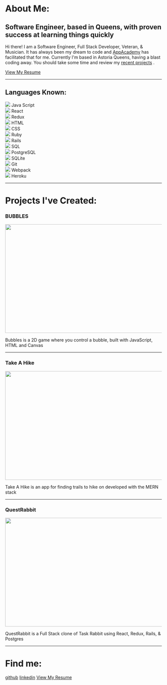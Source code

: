 <head>
<link rel="stylesheet" href="./style.css">
<link rel='icon' type='image/png' href='images/favicon.png'/>
<!-- <script src="./hover.js"></script> -->
</head>

# About Me:

<div class='intro'>
<h2>Software Engineer, based in Queens, with proven success at learning things quickly</h2>
<p>Hi there! I am a Software Engineer, Full Stack Developer, Veteran, & Musician. It has always been my dream to code and <a target="_blank" class="a3" href="https://www.appacademy.io/">AppAcademy</a> has facilitated that for me. Currently I'm based in Astoria Queens, having a blast coding away. You should take some time and review my <a href="#projects" class='a3'>recent projects</a> .</p>
<a target="_blank" class='a2' href="https://drive.google.com/file/d/1AsTQNu3M0gmi4ZkAlve4Ibas4-M9C8jm/view?usp=sharing">
View My Resume
</a>
</div>

<hr/>

## Languages Known:

<div id="code">
<div class='desc'>
<img class="code" src="images/js.png">
<span>Java Script</span>
</div>
<div class="desc">
<img class="code" src="images/react.png">
<span>React</span>
</div>
<div class="desc">
<img class="code" src="images/redux.png">
<span>Redux</span>
</div>
<div class="desc">
<img class="code" src="images/html.png">
<span>HTML</span>
</div>
<div class="desc">
<img class="code" src="images/css.png">
<span>CSS</span>
</div>
<div class="desc">
<img class="code" src="images/ruby.png">
<span>Ruby</span>
</div>
<div class="desc">
<img class="code" src="images/rails.png">
<span>Rails</span>
</div>
<div class="desc">
<img class="code2" src="images/sql.png">
<span>SQL</span>
</div>
<div class="desc">
<img class="code" src="images/post.png">
<span>PostgreSQL</span>
</div>
<div class="desc">
<img class="code2" src="images/lite.png">
<span>SQLite</span>
</div>
<div class="desc">
<img class="code2" src="images/git.png">
<span>Git</span>
</div>
<div class="desc">
<img class="code2" src="images/webpack.png">
<span>Webpack</span>
</div>
<div class="desc">
<img class="code2" src="images/heroku.png">
<span>Heroku</span>
</div>
</div>
<hr/>

# Projects I've Created:

<div class="projects" id='projects'>
<div class="display">

<h3>BUBBLES</h3>
<a target="_blank" class="a" href="https://bman2386.github.io/Bubbles_JS_Project/"><img src="images/Bubbles.PNG" height="350" width="600"></a>
<p class='p'>Bubbles is a 2D game where you control a bubble, built with JavaScript, HTML and Canvas</p>
<hr/>
</div>

<div class="display">

<h3>Take A Hike</h3>
<a target="_blank" class="a" href="https://take-a-hike1.herokuapp.com/#/"><img src="images/hiking.gif" height="350" width="600"></a>
<p class='p'>Take A Hike is an app for finding trails to hike on developed with the MERN stack</p>
<hr/>
</div>

<div class="display">

<h3>QuestRabbit</h3>
<a target="_blank" class="a" href="https://quest-rabbit.herokuapp.com/#/"><img src="images/QuestRabbit.PNG" height="350" width="600"></a>
<p class='p'>QuestRabbit is a Full Stack clone of Task Rabbit using React, Redux, Rails, & Postgres</p>

</div>
</div>

<hr/>

# Find me:
<div class='links'>
<a target="_blank" class='a2' href="https://github.com/Bman2386">github</a>
<a target="_blank" class='a2' href="https://www.linkedin.com/in/brendonbiagi/">linkedin</a>
<a target="_blank" class='a2' href="https://drive.google.com/file/d/1AsTQNu3M0gmi4ZkAlve4Ibas4-M9C8jm/view?usp=sharing">
View My Resume
</a>
</div>